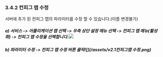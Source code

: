 ### 3.4.2 컨피그 맵 수정

서버에 추가 된 컨피그 맵의 파라미터를 수정 할 수 있습니다.\(이름 변경불가\)

##### a\) 서비스 -&gt; 어플리케이션 맵 선택 -&gt;  우측 상단 설정 메뉴 선택 -&gt; 컨피그 맵 메뉴\(활성화\) -&gt; 컨피그 맵 수정을 선택합니다.![](/assets/v2.1컨피그맵편집,삭제.png)

##### b\) 파라미터 수정 -&gt; 컨피그 맵 수정 버튼 클릭![](/assets/v2.1컨피그맵 수정.png)



